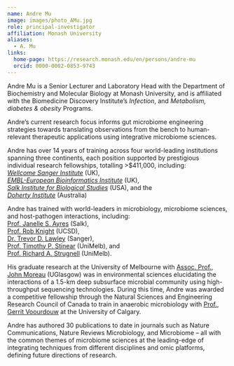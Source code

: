```yaml
---
name: Andre Mu
image: images/photo_AMu.jpg
role: principal-investigator
affiliation: Monash University
aliases:
  - A. Mu
links:
  home-page: https://research.monash.edu/en/persons/andre-mu
  orcid: 0000-0002-0853-9743
---
```


Andre Mu is a Senior Lecturer and Laboratory Head with the Department of Biochemistry and Molecular Biology at Monash University, and is affiliated with the Biomedicine Discovery Institute’s *Infection*, and *Metabolism, diabetes & obesity* Programs. 

Andre’s current research focus informs gut microbiome engineering strategies towards translating observations from the bench to human-relevant therapeutic applications using integrative microbiome sciences. 

Andre has over 14 years of training across four world-leading institutions spanning three continents, each position supported by prestigious individual research fellowships, totalling >$411,000, including:<br/>
[*Wellcome Sanger Institute*](https://www.sanger.ac.uk) (UK),<br/>
[*EMBL-European Bioinformatics Institute*](https://www.ebi.ac.uk) (UK),<br/>
[*Salk Institute for Biological Studies*](https://www.salk.edu) (USA), and the<br/>
[*Doherty Institute*](https://www.doherty.edu.au) (Australia)

Andre has trained with world-leaders in microbiology, microbiome sciences, and host-pathogen interactions, including:<br/>
[Prof. Janelle S. Ayres](https://www.salk.edu/scientist/janelle-ayres/) (Salk),<br/>
[Prof. Rob Knight](https://knightlab.ucsd.edu/wordpress/?page_id=47) (UCSD),<br/>
[Dr. Trevor D. Lawley](https://www.sanger.ac.uk/person/lawley-trevor/) (Sanger),<br/>
[Prof. Timothy P. Stinear](https://www.doherty.edu.au/people/tim-stinear) (UniMelb), and<br/>
[Prof. Richard A. Strugnell](https://www.doherty.edu.au/people/professor-richard-dick-strugnell) (UniMelb).<br/>

His graduate research at the University of Melbourne with [Assoc. Prof., John Moreau](https://www.gla.ac.uk/schools/ges/staff/johnmoreau/) (UGlasgow) was in environmental sciences elucidating the interactions of a 1.5-km deep subsurface microbial community using high-throughput sequencing technologies. During this time, Andre was awarded a competitive fellowship through the Natural Sciences and Engineering Research Council of Canada to train in anaerobic microbiology with [Prof., Gerrit Voourdouw](https://profiles.ucalgary.ca/gerrit-voordouw) at the University of Calgary. 

Andre has authored 30 publications to date in journals such as Nature Communications, Nature Reviews Microbiology, and Microbiome – all with the common themes of microbiome sciences at the leading-edge of integrating techniques from different disciplines and omic platforms, defining future directions of research. 

